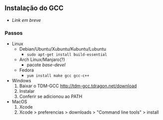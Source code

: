 ## Instalação do GCC

-  *Link em breve*

### Passos

- Linux
  - Debian/Ubuntu/Xubuntu/Kubuntu/Lubuntu
    - `sudo apt-get install build-essential`
  - Arch Linux/Manjaro(?)
    - pacote *base-devel*
  - Fedora
    - `yum install make gcc gcc-c++`
- Windows
  1. Baixar o TDM-GCC http://tdm-gcc.tdragon.net/download
  2. Instalar
  3. Conferir se adicionou ao PATH
- MacOS
  1. Xcode
  2. Xcode > preferencias > downloads > "Command line tools" > install
